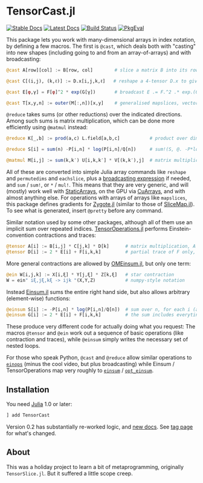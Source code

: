 
# TensorCast.jl

[![Stable Docs](https://img.shields.io/badge/docs-stable-blue.svg)](https://pkg.julialang.org/docs/TensorCast/)
[![Latest Docs](https://img.shields.io/badge/docs-dev-blue.svg)](https://mcabbott.github.io/TensorCast.jl/dev)
[![Build Status](https://travis-ci.org/mcabbott/TensorCast.jl.svg?branch=master)](https://travis-ci.org/mcabbott/TensorCast.jl)
[![PkgEval](https://juliaci.github.io/NanosoldierReports/pkgeval_badges/T/TensorCast.svg)](https://juliaci.github.io/NanosoldierReports/pkgeval_badges/report.html)

This package lets you work with many-dimensional arrays in index notation, 
by defining a few macros. The first is `@cast`, which deals both with "casting" into 
new shapes (including going to and from an array-of-arrays) and with broadcasting:

```julia
@cast A[row][col] := B[row, col]        # slice a matrix B into its rows, also @cast A[r] := B[r,:]

@cast C[(i,j), (k,ℓ)] := D.x[i,j,k,ℓ]   # reshape a 4-tensor D.x to give a matrix

@cast E[φ,γ] = F[φ]^2 * exp(G[γ])       # broadcast E .= F.^2 .* exp.(G') into existing E

@cast T[x,y,n] := outer(M[:,n])[x,y]    # generalised mapslices, vector -> matrix function
```

`@reduce` takes sums (or other reductions) over the indicated directions. Among such sums is 
matrix multiplication, which can be done more efficiently using `@matmul` instead:

```julia
@reduce K[_,b] := prod(a,c) L.field[a,b,c]           # product over dims=(1,3), and drop dims=3

@reduce S[i] = sum(n) -P[i,n] * log(P[i,n]/Q[n])     # sum!(S, @. -P*log(P/Q')) into exising S

@matmul M[i,j] := sum(k,k′) U[i,k,k′] * V[(k,k′),j]  # matrix multiplication, plus reshape
```

All of these are converted into simple Julia array commands like `reshape` and `permutedims` 
and `eachslice`, plus a [broadcasting expression](https://julialang.org/blog/2017/01/moredots) if needed, 
and `sum` /  `sum!`, or `*` / `mul!`. This means that they are very generic, and will (mostly) work well 
with [StaticArrays](https://github.com/JuliaArrays/StaticArrays.jl), on the GPU via 
[CuArrays](https://github.com/JuliaGPU/CuArrays.jl), and with almost anything else. 
For operations with arrays of arrays like `mapslices`, this package defines gradients for 
[Zygote.jl](https://github.com/FluxML/Zygote.jl) (similar to those of [SliceMap.jl](https://github.com/mcabbott/SliceMap.jl)).
To see what is generated, insert `@pretty` before any command.

Similar notation used by some other packages, although all of them use an implicit sum over 
repeated indices. [TensorOperations.jl](https://github.com/Jutho/TensorOperations.jl) performs 
Einstein-convention contractions and traces:

```julia
@tensor A[i] := B[i,j] * C[j,k] * D[k]      # matrix multiplication, A = B * C * D
@tensor D[i] := 2 * E[i] + F[i,k,k]         # partial trace of F only, Dᵢ = 2Eᵢ + Σⱼ Fᵢⱼⱼ
```

More general contractions are allowed by 
[OMEinsum.jl](https://github.com/under-Peter/OMEinsum.jl), but only one term:
```julia
@ein W[i,j,k] := X[i,ξ] * Y[j,ξ] * Z[k,ξ]   # star contraction
W = ein" iξ,jξ,kξ -> ijk "(X,Y,Z)           # numpy-style notation
```

Instead [Einsum.jl](https://github.com/ahwillia/Einsum.jl) sums the entire right hand side,
but also allows arbitrary (element-wise) functions:

```julia
@einsum S[i] := -P[i,n] * log(P[i,n]/Q[n])  # sum over n, for each i (also with @reduce above)
@einsum G[i] := 2 * E[i] + F[i,k,k]         # the sum includes everyting:  Gᵢ = Σⱼ (2Eᵢ + Fᵢⱼⱼ)
```

These produce very different code for actually doing what you request:
The macros `@tensor` and `@ein` work out a sequence of basic operations (like contraction and traces),
while `@einsum` simply writes the necessary set of nested loops.

For those who speak Python, `@cast` and `@reduce` allow similar operations to 
[`einops`](https://github.com/arogozhnikov/einops) (minus the cool video, but plus broadcasting)
while Einsum / TensorOperations map very roughly to [`einsum`](http://numpy-discussion.10968.n7.nabble.com/einsum-td11810.html) 
/ [`opt_einsum`](https://github.com/dgasmith/opt_einsum).

## Installation

You need [Julia](https://julialang.org/downloads/) 1.0 or later:

```julia
] add TensorCast
```

Version 0.2 has substantially re-worked logic, and [new docs](https://mcabbott.github.io/TensorCast.jl/dev). 
See [tag page](https://github.com/mcabbott/TensorCast.jl/releases/tag/v0.2.0) for what's changed.
<!--
There are also some notebooks: [docs/einops.ipynb](docs/einops.ipynb) explaining with images,
and [docs/speed.ipynb](docs/speed.ipynb) explaining what's fast and what's slow.
-->

## About

This was a holiday project to learn a bit of metaprogramming, originally `TensorSlice.jl`. 
But it suffered a little scope creep. 

